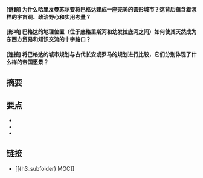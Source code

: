 #### [谜题] 为什么哈里发曼苏尔要将巴格达建成一座完美的圆形城市？这背后蕴含着怎样的宇宙观、政治野心和实用考量？


#### [影响] 巴格达的地理位置（位于底格里斯河和幼发拉底河之间）如何使其天然成为东西方贸易和知识交流的十字路口？


#### [连接] 将巴格达的城市规划与古代长安或罗马的规划进行比较，它们分别体现了什么样的帝国愿景？


## 摘要


## 要点

- 
- 
- 

## 链接

- [[{h3_subfolder} MOC]]
